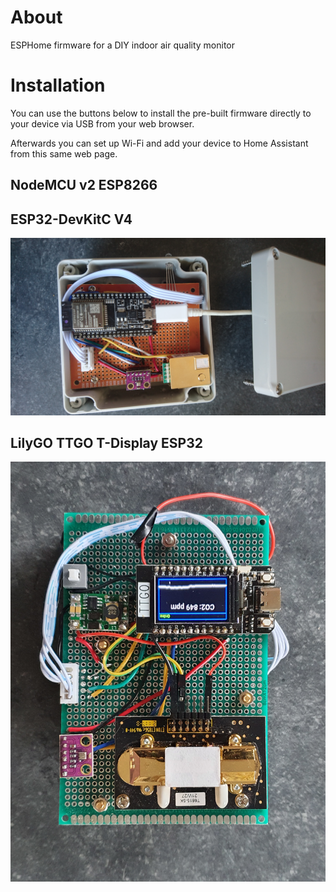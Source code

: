 # About

ESPHome firmware for a DIY indoor air quality monitor

# Installation

You can use the buttons below to install the pre-built firmware directly to your device via USB from your web browser.

Afterwards you can set up Wi-Fi and add your device to Home Assistant from this same web page.

## NodeMCU v2 ESP8266

<esp-web-install-button manifest="./air-quality-monitor-esp8266-manifest.json"></esp-web-install-button>

## ESP32-DevKitC V4

![A DIY air quality monitor on a perfboard in a project box](air-quality-monitor-on-perfboard.jpg)

<esp-web-install-button manifest="./air-quality-monitor-esp32-manifest.json"></esp-web-install-button>

## LilyGO TTGO T-Display ESP32

![A DIY air quality monitor with display and battery](air-quality-monitor-with-display.jpg)

<esp-web-install-button manifest="./air-quality-monitor-t-display-manifest.json"></esp-web-install-button>

<script type="module" src="https://unpkg.com/esp-web-tools@8.0.3/dist/web/install-button.js?module"></script>

